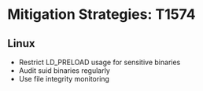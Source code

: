 # Mitigation Strategies: T1574

## Linux
- Restrict LD_PRELOAD usage for sensitive binaries
- Audit suid binaries regularly
- Use file integrity monitoring
